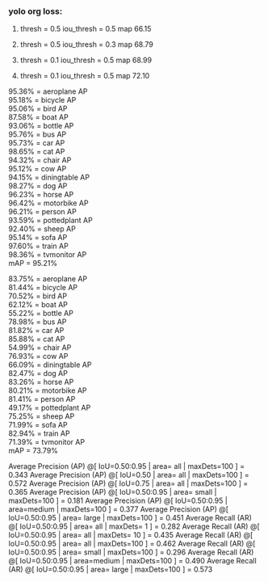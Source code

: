 ### yolo org loss:
1. thresh = 0.5  iou_thresh = 0.5 map 66.15
2. thresh = 0.5  iou_thresh = 0.3 map 68.79

3. thresh = 0.1  iou_thresh = 0.5 map 68.99
4. thresh = 0.1  iou_thresh = 0.5 map 72.10
   
   
95.36% = aeroplane AP  
95.18% = bicycle AP  
95.06% = bird AP  
87.58% = boat AP  
93.06% = bottle AP  
95.76% = bus AP  
95.73% = car AP  
98.65% = cat AP  
94.32% = chair AP  
95.12% = cow AP  
94.15% = diningtable AP  
98.27% = dog AP  
96.23% = horse AP  
96.42% = motorbike AP  
96.21% = person AP  
93.59% = pottedplant AP  
92.40% = sheep AP  
95.14% = sofa AP  
97.60% = train AP  
98.36% = tvmonitor AP  
mAP = 95.21%


83.75% = aeroplane AP  
81.44% = bicycle AP  
70.52% = bird AP  
62.12% = boat AP  
55.22% = bottle AP  
78.98% = bus AP  
81.82% = car AP  
85.88% = cat AP  
54.99% = chair AP  
76.93% = cow AP  
66.09% = diningtable AP  
82.47% = dog AP  
83.26% = horse AP  
80.21% = motorbike AP  
81.41% = person AP  
49.17% = pottedplant AP  
75.25% = sheep AP  
71.99% = sofa AP  
82.94% = train AP  
71.39% = tvmonitor AP  
mAP = 73.79%

 Average Precision  (AP) @[ IoU=0.50:0.95 | area=   all | maxDets=100 ] = 0.343
 Average Precision  (AP) @[ IoU=0.50      | area=   all | maxDets=100 ] = 0.572
 Average Precision  (AP) @[ IoU=0.75      | area=   all | maxDets=100 ] = 0.365
 Average Precision  (AP) @[ IoU=0.50:0.95 | area= small | maxDets=100 ] = 0.181
 Average Precision  (AP) @[ IoU=0.50:0.95 | area=medium | maxDets=100 ] = 0.377
 Average Precision  (AP) @[ IoU=0.50:0.95 | area= large | maxDets=100 ] = 0.451
 Average Recall     (AR) @[ IoU=0.50:0.95 | area=   all | maxDets=  1 ] = 0.282
 Average Recall     (AR) @[ IoU=0.50:0.95 | area=   all | maxDets= 10 ] = 0.435
 Average Recall     (AR) @[ IoU=0.50:0.95 | area=   all | maxDets=100 ] = 0.462
 Average Recall     (AR) @[ IoU=0.50:0.95 | area= small | maxDets=100 ] = 0.296
 Average Recall     (AR) @[ IoU=0.50:0.95 | area=medium | maxDets=100 ] = 0.490
 Average Recall     (AR) @[ IoU=0.50:0.95 | area= large | maxDets=100 ] = 0.573